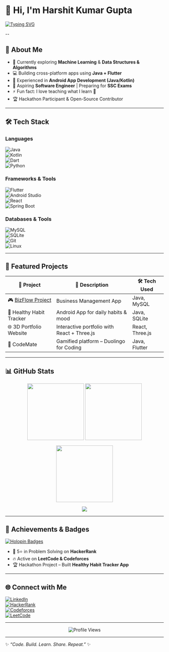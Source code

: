 # 👋 Hi, I'm Harshit Kumar Gupta  
[![Typing SVG](https://readme-typing-svg.herokuapp.com?font=Fira+Code&weight=600&size=24&pause=1000&color=00F7FF&center=true&vCenter=true&width=600&lines=B.Tech+CSE+%7C+3rd+Year;Java+%26+Flutter+Developer;Android+Enthusiast;Machine+Learning+Learner;Problem+Solver+%7C+Open+Source+Lover)](https://git.io/typing-svg)

--

## 🚀 About Me  
- 🌱 Currently exploring **Machine Learning** & **Data Structures & Algorithms**  
- 💻 Building cross-platform apps using **Java + Flutter**  
- 📱 Experienced in **Android App Development (Java/Kotlin)**  
- 🎯 Aspiring **Software Engineer** | Preparing for **SSC Exams**  
- ⚡ Fun fact: I love teaching what I learn 🤝  
- 🏆 Hackathon Participant & Open-Source Contributor  

---

## 🛠️ Tech Stack  

### Languages  
![Java](https://img.shields.io/badge/Java-ED8B00?style=for-the-badge&logo=openjdk&logoColor=white)  
![Kotlin](https://img.shields.io/badge/Kotlin-7F52FF?style=for-the-badge&logo=kotlin&logoColor=white)  
![Dart](https://img.shields.io/badge/Dart-0175C2?style=for-the-badge&logo=dart&logoColor=white)  
![Python](https://img.shields.io/badge/Python-3776AB?style=for-the-badge&logo=python&logoColor=white)  

### Frameworks & Tools  
![Flutter](https://img.shields.io/badge/Flutter-02569B?style=for-the-badge&logo=flutter&logoColor=white)  
![Android Studio](https://img.shields.io/badge/Android%20Studio-3DDC84?style=for-the-badge&logo=androidstudio&logoColor=white)  
![React](https://img.shields.io/badge/React-20232A?style=for-the-badge&logo=react&logoColor=61DAFB)  
![Spring Boot](https://img.shields.io/badge/SpringBoot-6DB33F?style=for-the-badge&logo=springboot&logoColor=white)  

### Databases & Tools  
![MySQL](https://img.shields.io/badge/MySQL-005C84?style=for-the-badge&logo=mysql&logoColor=white)  
![SQLite](https://img.shields.io/badge/SQLite-003B57?style=for-the-badge&logo=sqlite&logoColor=white)  
![Git](https://img.shields.io/badge/Git-F05032?style=for-the-badge&logo=git&logoColor=white)  
![Linux](https://img.shields.io/badge/Linux-FCC624?style=for-the-badge&logo=linux&logoColor=black)  

---

## 🌟 Featured Projects  

| 🚀 Project | 📝 Description                      | 🛠 Tech Used          |
|------------|-----------------------------------|----------------------|
| 🎮 [BizFlow Project](https://github.com/harshitkumargupta/Bizflow-Project)          | Business Management App             | Java, MySQL            |
| 📱 Healthy Habit Tracker          | Android App for daily habits & mood | Java, SQLite           |
| 🌐 3D Portfolio Website           | Interactive portfolio with React + Three.js | React, Three.js        |
| 🤖 CodeMate                      | Gamified platform – Duolingo for Coding | Java, Flutter          |

---

## 📊 GitHub Stats  

<p align="center">
  <img src="https://github-readme-stats.vercel.app/api?username=harshitkumargupta&show_icons=true&theme=tokyonight&hide_border=true&count_private=true" height="180em" />
  <img src="https://github-readme-stats.vercel.app/api/top-langs/?username=harshitkumargupta&layout=compact&theme=tokyonight&hide_border=true" height="180em" />
</p>

<p align="center">
  <img src="https://streak-stats.demolab.com?user=harshitkumargupta&theme=tokyonight&hide_border=true&date_format=j%20M%5B%20Y%5D&fire=FF4500&ring=1E90FF&currStreakNum=FFFFFF&sideNums=FFFFFF" height="180em" />
</p>

<p align="center">
  <img src="https://github-readme-activity-graph.vercel.app/graph?username=harshitkumargupta&theme=react-dark&hide_border=true" />
</p>

---

## 🏅 Achievements & Badges  

[![Holopin Badges](https://holopin.me/harshitkumargupta)](https://holopin.io/@harshitkumargupta)

- 🌟 5⭐ in Problem Solving on **HackerRank**  
- 🔥 Active on **LeetCode & Codeforces**  
- 🏆 Hackathon Project – Built **Healthy Habit Tracker App**  

---

## 🌐 Connect with Me  

[![LinkedIn](https://img.shields.io/badge/LinkedIn-0077B5?style=for-the-badge&logo=linkedin&logoColor=white)](https://www.linkedin.com/in/harshit-kumar-gupta-067899299/)  
[![HackerRank](https://img.shields.io/badge/HackerRank-2EC866?style=for-the-badge&logo=HackerRank&logoColor=white)](https://www.hackerrank.com/profile/harshitkumargup2)  
[![Codeforces](https://img.shields.io/badge/Codeforces-FF6F00?style=for-the-badge&logo=codeforces&logoColor=white)](https://codeforces.com/profile/harshitkumar20)  
[![LeetCode](https://img.shields.io/badge/LeetCode-FFA116?style=for-the-badge&logo=leetcode&logoColor=white)](https://leetcode.com/u/harshit_gupta04/)  

---

<p align="center">
  <img src="https://komarev.com/ghpvc/?username=harshitkumargupta&label=Profile%20Views&color=0e75b6&style=flat" alt="Profile Views" />
</p>

---

✨ *“Code. Build. Learn. Share. Repeat.”* ✨
